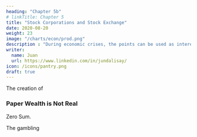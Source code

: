 ```yaml
---
heading: "Chapter 5b"
# linkTitle: Chapter 5
title: "Stock Corporations and Stock Exchange"
date: 2020-08-20
weight: 23
image: "/charts/econ/prod.png"
description : "During economic crises, the points can be used as interest-free deposits of goods and services to distressed companies."
writer:
  name: Juan
  url: https://www.linkedin.com/in/jundalisay/
icon: /icons/pantry.png
draft: true
---
```


The creation of 



### Paper Wealth is Not Real

Zero Sum. 


The gambling 


